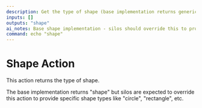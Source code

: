 ```yaml
---
description: Get the type of shape (base implementation returns generic shape)
inputs: []
outputs: "shape"
ai_notes: Base shape implementation - silos should override this to provide specific shape types
command: echo "shape"
---
```


# Shape Action

This action returns the type of shape.

The base implementation returns "shape" but silos are expected to override this action to provide specific shape types like "circle", "rectangle", etc.